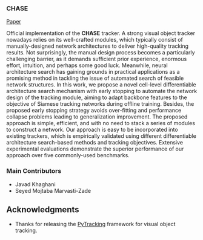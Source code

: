 ### CHASE
[Paper](https://arxiv.org/abs/2107.03463)
    
Official implementation of the **CHASE** tracker. 
A strong visual object tracker nowadays relies on its well-crafted modules, which typically consist of manually-designed network architectures to deliver high-quality tracking results. Not surprisingly, the manual design process becomes a particularly challenging barrier, as it demands sufficient prior experience, enormous effort, intuition, and perhaps some good luck. Meanwhile, neural architecture search has gaining grounds in practical applications as a promising method in tackling the issue of automated search of feasible network structures. In this work, we propose a novel cell-level differentiable architecture search mechanism with early stopping to automate the network design of the tracking module, aiming to adapt backbone features to the objective of Siamese tracking networks during offline training. Besides, the proposed early stopping strategy avoids over-fitting and performance collapse problems leading to generalization improvement. The proposed approach is simple, efficient, and with no need to stack a series of modules to construct a network. Our approach is easy to be incorporated into existing trackers, which is empirically validated using different differentiable architecture search-based methods and tracking objectives. Extensive experimental evaluations demonstrate the superior performance of our approach over five commonly-used benchmarks. 

### Main Contributors
* Javad Khaghani
* Seyed Mojtaba Marvasti-Zade

## Acknowledgments
* Thanks for releasing the [PyTracking](https://github.com/visionml/pytracking) framework for visual object tracking.  

